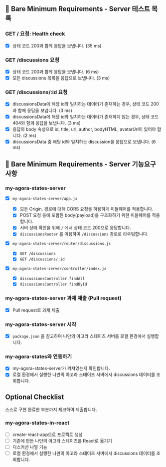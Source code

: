 ## 🚀 Bare Minimum Requirements - Server 테스트 목록

### GET / 요청: Health check

- [x] 상태 코드 200과 함께 응답을 보냅니다. (35 ms)

### GET /discussions 요청

- [x] 상태 코드 200과 함께 응답을 보냅니다. (6 ms)
- [x] 모든 discussions 목록을 응답으로 보냅니다. (3 ms)

### GET /discussions/:id 요청

- [x] discussionsData에 해당 id와 일치하는 데이터가 존재하는 경우, 상태 코드 200과 함께 응답을 보냅니다. (3 ms)
- [x] discussionsData에 해당 id와 일치하는 데이터가 존재하지 않는 경우, 상태 코드 404와 함께 응답을 보냅니다. (3 ms)
- [x] 응답의 body 속성으로 id, title, url, author, bodyHTML, avatarUrl이 있어야 합니다. (2 ms)
- [x] discussionsData 중 해당 id와 일치하는 discussion을 응답으로 보냅니다. (6 ms)

## 🚀 Bare Minimum Requirements - Server 기능요구 사항

### my-agora-states-server

- [x] `my-agora-states-server/app.js`

  - [x] 모든 Origin, 경로에 대해 CORS 요청을 허용하게 미들웨어를 적용합니다.
  - [x] POST 요청 등에 포함된 body(payload)를 구조화하기 위한 미들웨어를 적용합니다.
  - [x] 서버 상태 확인을 위해 `/` 에서 상태 코드 200으로 응답합니다.
  - [x] `discussionsRouter` 를 이용하여 `/discussions` 경로로 라우팅합니다.

- [x] `my-agora-states-server/router/discussions.js`

  - [x] `GET /discussions`
  - [x] `GET /discussions/:id`

- [x] `my-agora-states-server/controller/index.js`

  - [x] `discussionsController.findAll`
  - [x] `discussionsController.findById`

### my-agora-states-server 과제 제출 (Pull request)

- [x] Pull request로 과제 제출

### my-agora-states-server 시작

- [x] `package.json` 을 참고하여 나만의 아고라 스테이츠 서버를 로컬 환경에서 실행합니다.

### my-agora-states와 연동하기

- [x] my-agora-states-server가 켜져있는지 확인합니다.
- [x] 로컬 환경에서 실행한 나만의 아고라 스테이츠 서버에서 discussions 데이터를 조회합니다.

## Optional Checklist

스스로 구현 완료한 부분까지 체크하여 제출합니다.

### my-agora-states-in-react

- [ ] create-react-app으로 프로젝트 생성
- [ ] 기존에 만든 나만의 아고라 스테이츠를 React로 옮기기
- [ ] 디스커션 나열 기능
- [ ] 로컬 환경에서 실행한 나만의 아고라 스테이츠 서버에서 discussions 데이터를 조회합니다.
